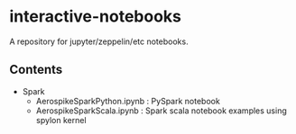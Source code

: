 # interactive-notebooks
A repository for jupyter/zeppelin/etc notebooks.

## Contents
 - Spark 
    - AerospikeSparkPython.ipynb : PySpark notebook
    - AerospikeSparkScala.ipynb  : Spark scala notebook examples using spylon kernel
        
